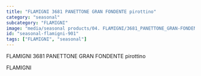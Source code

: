 ```yaml
---
title: "FLAMIGNI 3681 PANETTONE GRAN FONDENTE pirottino"
category: "seasonal"
subcategory: "FLAMIGNI"
image: "media/seasonal products/04. FLAMIGNI/3681_PANETTONE_GRAN-FONDENTE_pirottino.jpg"
id: "seasonal-flamigni-901"
tags: ["FLAMIGNI", "seasonal"]
---
```


FLAMIGNI 3681 PANETTONE GRAN FONDENTE pirottino

FLAMIGNI
